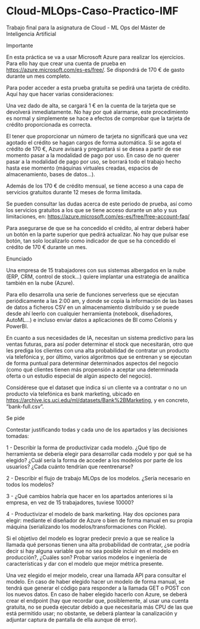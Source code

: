 # Cloud-MLOps-Caso-Practico-IMF
Trabajo final para la asignatura de Cloud - ML Ops del Máster de Inteligencia Artificial 

Importante



En esta práctica se va a usar Microsoft Azure para realizar los ejercicios. Para ello hay que crear una cuenta de prueba en https://azure.microsoft.com/es-es/free/. Se dispondrá de 170 € de gasto durante un mes completo.

Para poder acceder a esta prueba gratuita se pedirá una tarjeta de crédito. Aquí hay que hacer varias consideraciones:



Una vez dado de alta, se cargará 1 € en la cuenta de la tarjeta que se devolverá inmediatamente. No hay por qué alarmarse, este procedimiento es normal y simplemente se hace a efectos de comprobar que la tarjeta de crédito proporcionada es correcta.


El tener que proporcionar un número de tarjeta no significará que una vez agotado el crédito se hagan cargos de forma automática. Si se agota el crédito de 170 €, Azure avisará y preguntará si se desea a partir de ese momento pasar a la modalidad de pago por uso. En caso de no querer pasar a la modalidad de pago por uso, se borrará todo el trabajo hecho hasta ese momento (máquinas virtuales creadas, espacios de almacenamiento, bases de datos…).


Además de los 170 € de crédito mensual, se tiene acceso a una capa de servicios gratuitos durante 12 meses de forma limitada.


Se pueden consultar las dudas acerca de este periodo de prueba, así como los servicios gratuitos a los que se tiene acceso durante un año y sus limitaciones, en: https://azure.microsoft.com/es-es/free/free-account-faq/ 

Para asegurarse de que se ha concedido el crédito, al entrar deberá haber un botón en la parte superior que pedirá actualizar. No hay que pulsar ese botón, tan solo localizarlo como indicador de que se ha concedido el crédito de 170 € durante un mes.



Enunciado



Una empresa de 15 trabajadores con sus sistemas albergados en la nube (ERP, CRM, control de stock…) quiere implantar una estrategia de analítica también en la nube (Azure).



Para ello desarrolla una serie de funciones serverless que se ejecutan periódicamente a las 2:00 am, y donde se copia la información de las bases de datos a ficheros CSV en un almacenamiento distribuido y se puede desde ahí leerlo con cualquier herramienta (notebook, diseñadores, AutoML…) e incluso enviar datos a aplicaciones de BI como Celonis y PowerBI.



En cuanto a sus necesidades de IA, necesitan un sistema predictivo para las ventas futuras, para así poder determinar el stock que necesitarán, otro que les prediga los clientes con una alta probabilidad de contratar un producto vía telefónica y, por último, varios algoritmos que se entrenan y se ejecutan de forma puntual para determinar determinados aspectos del negocio (como qué clientes tienen más propensión a aceptar una determinada oferta o un estudio especial de algún aspecto del negocio).



Considérese que el dataset que indica si un cliente va a contratar o no un producto vía telefónica es bank marketing, ubicado en https://archive.ics.uci.edu/ml/datasets/Bank%2BMarketing, y en concreto, “bank-full.csv”.





Se pide



Contestar justificando todas y cada uno de los apartados y las decisiones tomadas:



1 - Describir la forma de productivizar cada modelo. ¿Qué tipo de herramienta se debería elegir para desarrollar cada modelo y por qué se ha elegido? ¿Cuál sería la forma de acceder a los modelos por parte de los usuarios? ¿Cada cuánto tendrían que reentrenarse?



2 - Describir el flujo de trabajo MLOps de los modelos. ¿Sería necesario en todos los modelos?



3 - ¿Qué cambios habría que hacer en los apartados anteriores si la empresa, en vez de 15 trabajadores, tuviese 10000?



4 - Productivizar el modelo de bank marketing. Hay dos opciones para elegir: mediante el diseñador de Azure o bien de forma manual en su propia máquina (serializando los modelos/transformaciones con Pickle).



Si el objetivo del modelo es lograr predecir previo a que se realice la llamada qué personas tienen una alta probabilidad de contratar, ¿se podría decir si hay alguna variable que no sea posible incluir en el modelo en producción?, ¿Cuáles son?
Probar varios modelos e ingeniería de características y dar con el modelo que mejor métrica presente.


Una vez elegido el mejor modelo, crear una llamada API para consultar el modelo. En caso de haber elegido hacer un modelo de forma manual, se tendrá que generar el código para responder a la llamada GET o POST con los nuevos datos. En caso de haber elegido hacerlo con Azure, se deberá crear el endpoint (hay que recordar que, posiblemente, al usar una cuenta gratuita, no se pueda ejecutar debido a que necesitaría más CPU de las que está permitido usar; no obstante, se deberá plantear la canalización y adjuntar captura de pantalla de ella aunque dé error).
